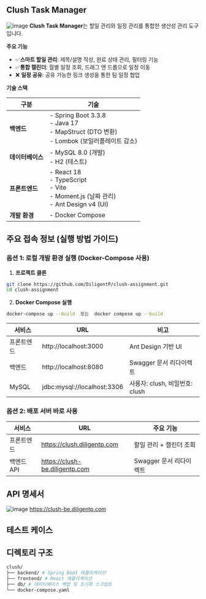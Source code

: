 ## Clush Task Manager
![image](https://obsidian-images-diligentp.s3.ap-northeast-2.amazonaws.com/f3c4d56f137fd2c024e5b40dedb6659c.png)
**Clush Task Manager**는 할일 관리와 일정 관리를 통합한 생산성 관리 도구입니다.

**주요 기능**
- ✅**스마트 할일 관리**: 제목/설명 작성, 완료 상태 관리, 필터링 기능
- ✅**통합 캘린더**: 월별 일정 조회, 드래그 앤 드롭으로 일정 이동
- ❌ **일정 공유**: 공유 가능한 링크 생성을 통한 팀 일정 협업


**기술 스택**

| **구분**          | **기술**                                                                                            |
|--------------------|----------------------------------------------------------------------------------------------------|
| **백엔드**        | - Spring Boot 3.3.8 <br> - Java 17 <br> - MapStruct (DTO 변환) <br> - Lombok (보일러플레이트 감소)   |
| **데이터베이스**   | - MySQL 8.0 (개발)<br> - H2 (테스트)                                                               |
| **프론트엔드**     | - React 18 <br> - TypeScript <br> - Vite <br> - Moment.js (날짜 관리) <br> - Ant Design v4 (UI)    |
| **개발 환경**     | - Docker Compose                                                                                   |


## 주요 접속 정보 (실행 방법 가이드)
### 옵션 1: 로컬 개발 환경 실행 (Docker-Compose 사용)
1. **프로젝트 클론**
```bash
git clone https://github.com/DiligentP/clush-assignment.git
cd clush-assignment
```
2. **Docker Compose 실행**
```bash
docker-compose up --build  또는  docker compose up --build
```

| 서비스    | URL                          | 비고                          |
|-----------|------------------------------|-------------------------------|
| 프론트엔드 | http://localhost:3000       | Ant Design 기반 UI           |
| 백엔드    | http://localhost:8080       | Swagger 문서 리다이렉트            |
| MySQL     | jdbc:mysql://localhost:3306 | 사용자: clush, 비밀번호: clush |

### 옵션 2: 배포 서버 바로 사용
| 서비스    | URL                                | 주요 기능                     |
|-----------|------------------------------------|-----------------------------|
| 프론트엔드 | https://clush.diligentp.com       | 할일 관리 + 캘린더 조회      |
| 백엔드 API | https://clush-be.diligentp.com    | Swagger 문서 리다이렉트 |

## API 명세서
![image](https://obsidian-images-diligentp.s3.ap-northeast-2.amazonaws.com/281009a38e03c716ac5e03c8cda2aba6.png)
https://clush-be.diligentp.com

## 테스트 케이스

## 디렉토리 구조
```bash
clush/
├── backend/ # Spring Boot 애플리케이션
├── frontend/ # React 애플리케이션
├── db/ # 데이터베이스 벡업 및 초기화 스크립트
└── docker-compose.yaml
```

